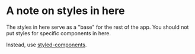 # A note on styles in here 

The styles in here serve as a "base" for the rest of the app. You should not put styles for specific components in here.

Instead, use [styled-components](https://www.styled-components.com/).